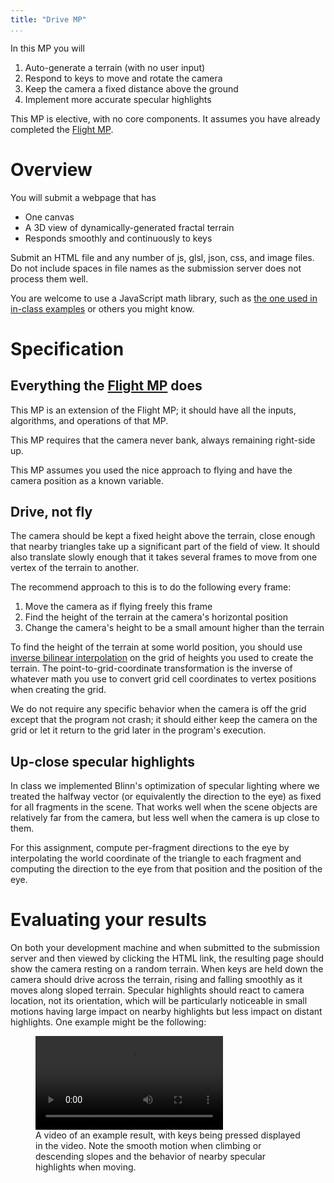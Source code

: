 ```yaml
---
title: "Drive MP"
...
```


In this MP you will

1. Auto-generate a terrain (with no user input)
2. Respond to keys to move and rotate the camera
3. Keep the camera a fixed distance above the ground
4. Implement more accurate specular highlights

This MP is elective, with no core components.
It assumes you have already completed the [Flight MP](flight.html).

# Overview

You will submit a webpage that has

- One canvas
- A 3D view of dynamically-generated fractal terrain
- Responds smoothly and continuously to keys

Submit an HTML file and any number of js, glsl, json, css, and image files.
Do not include spaces in file names as the submission server does not process them well.

You are welcome to use a JavaScript math library, such as [the one used in in-class examples](../code/math.js) or others you might know.


# Specification

## Everything the [Flight MP](flight.html) does

This MP is an extension of the Flight MP; it should have all the inputs, algorithms, and operations of that MP.

This MP requires that the camera never bank, always remaining right-side up.

This MP assumes you used the nice approach to flying and have the camera position as a known variable.

## Drive, not fly

The camera should be kept a fixed height above the terrain,
close enough that nearby  triangles take up a significant part of the field of view.
It should also translate slowly enough that it takes several frames to move from one vertex of the terrain to another.

The recommend approach to this is to do the following every frame:

1. Move the camera as if flying freely this frame
2. Find the height of the terrain at the camera's horizontal position
3. Change the camera's height to be a small amount higher than the terrain

To find the height of the terrain at some world position, you should use [inverse bilinear interpolation](../text/lerp.html#interpolating-on-a-grid) on the grid of heights you used to create the terrain.
The point-to-grid-coordinate transformation is the inverse of whatever math you use to convert grid cell coordinates to vertex positions when creating the grid.

We do not require any specific behavior when the camera is off the grid
except that the program not crash;
it should either keep the camera on the grid or let it return to the grid later in the program's execution.

## Up-close specular highlights

In class we implemented Blinn's optimization of specular lighting where we treated the halfway vector (or equivalently the direction to the eye) as fixed for all fragments in the scene.
That works well when the scene objects are relatively far from the camera,
but less well when the camera is up close to them.

For this assignment, compute per-fragment directions to the eye
by interpolating the world coordinate of the triangle to each fragment
and computing the direction to the eye from that position and the position of the eye.



# Evaluating your results

On both your development machine
and when submitted to the submission server and then viewed by clicking the HTML link,
the resulting page should show the camera resting on a random terrain.
When keys are held down the camera should drive across the terrain,
rising and falling smoothly as it moves along sloped terrain.
Specular highlights should react to camera location, not its orientation,
which will be particularly noticeable in small motions having large impact on nearby highlights
but less impact on distant highlights.
One example might be the following:

<figure>
<video controls autoplay loop>
<source src="vid/drive.webm" type="video/webm"/>
<source src="vid/drive.mp4" type="video/mp4"/>
</video>
<figcaption>
A video of an example result, with keys being pressed displayed in the video.
Note the smooth motion when climbing or descending slopes
and the behavior of nearby specular highlights when moving.
</figcaption>
</figure>


